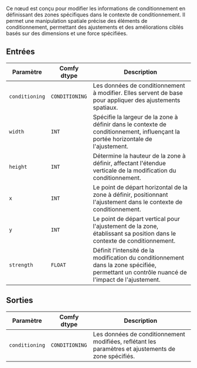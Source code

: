 Ce nœud est conçu pour modifier les informations de conditionnement en définissant des zones spécifiques dans le contexte de conditionnement. Il permet une manipulation spatiale précise des éléments de conditionnement, permettant des ajustements et des améliorations ciblés basés sur des dimensions et une force spécifiées.

## Entrées

| Paramètre | Comfy dtype | Description |
|-----------|-------------|-------------|
| `conditioning` | `CONDITIONING` | Les données de conditionnement à modifier. Elles servent de base pour appliquer des ajustements spatiaux. |
| `width`   | `INT`      | Spécifie la largeur de la zone à définir dans le contexte de conditionnement, influençant la portée horizontale de l'ajustement. |
| `height`  | `INT`      | Détermine la hauteur de la zone à définir, affectant l'étendue verticale de la modification du conditionnement. |
| `x`       | `INT`      | Le point de départ horizontal de la zone à définir, positionnant l'ajustement dans le contexte de conditionnement. |
| `y`       | `INT`      | Le point de départ vertical pour l'ajustement de la zone, établissant sa position dans le contexte de conditionnement. |
| `strength`| `FLOAT`    | Définit l'intensité de la modification du conditionnement dans la zone spécifiée, permettant un contrôle nuancé de l'impact de l'ajustement. |

## Sorties

| Paramètre | Comfy dtype | Description |
|-----------|-------------|-------------|
| `conditioning` | `CONDITIONING` | Les données de conditionnement modifiées, reflétant les paramètres et ajustements de zone spécifiés. |
